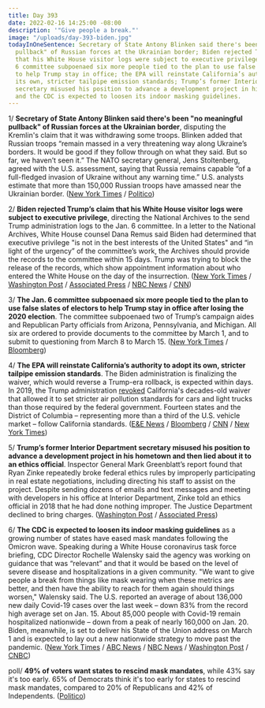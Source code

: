 ```yaml
---
title: Day 393
date: 2022-02-16 14:25:00 -08:00
description: '"Give people a break."'
image: "/uploads/day-393-biden.jpg"
todayInOneSentence: Secretary of State Antony Blinken said there's been "no meaningful
  pullback" of Russian forces at the Ukrainian border; Biden rejected Trump’s claim
  that his White House visitor logs were subject to executive privilege; the Jan.
  6 committee subpoenaed six more people tied to the plan to use false slates of electors
  to help Trump stay in office; the EPA will reinstate California’s authority to adopt
  its own, stricter tailpipe emission standards; Trump’s former Interior Department
  secretary misused his position to advance a development project in his hometown;
  and the CDC is expected to loosen its indoor masking guidelines.
---
```


1/ **Secretary of State Antony Blinken said there's been "no meaningful pullback" of Russian forces at the Ukrainian border**, disputing the Kremlin's claim that it was withdrawing some troops. Blinken added that Russian troops “remain massed in a very threatening way along Ukraine’s borders. It would be good if they follow through on what they said. But so far, we haven’t seen it.” The NATO secretary general, Jens Stoltenberg, agreed with the U.S. assessment, saying that Russia remains capable “of a full-fledged invasion of Ukraine without any warning time.” U.S. analysts estimate that more than 150,000 Russian troops have amassed near the Ukrainian border. ([New York Times](https://www.nytimes.com/live/2022/02/16/world/russia-ukraine-news/russia-announces-more-troop-withdrawals-offering-tenuous-hope-for-ukraine) / [Politico](https://www.politico.com/news/2022/02/16/blinken-pullback-russian-troops-ukraine-00009367))

2/ **Biden rejected Trump’s claim that his White House visitor logs were subject to executive privilege**, directing the National Archives to the send Trump administration logs to the Jan. 6 committee. In a letter to the National Archives, White House counsel Dana Remus said Biden had determined that executive privilege "is not in the best interests of the United States" and “in light of the urgency” of the committee’s work, the Archives should provide the records to the committee within 15 days. Trump was trying to block the release of the records, which show appointment information about who entered the White House on the day of the insurrection. ([New York Times](https://www.nytimes.com/2022/02/16/us/politics/biden-trump-white-house-visitor-logs.html) / [Washington Post](https://www.washingtonpost.com/politics/2022/02/16/biden-orders-trump-visitor-logs-turned-over/) / [Associated Press](https://apnews.com/article/joe-biden-donald-trump-united-states-congress-dana-remus-833698eba6e222cdc3dfa128c44b0c99) / [NBC News](https://www.nbcnews.com/politics/white-house/biden-tells-national-archives-hand-trump-white-house-visitor-logs-jan-rcna16447) / [CNN](https://www.cnn.com/2022/02/16/politics/donald-trump-joe-biden-january-6-white-house-visitor-logs/index.html))

3/ **The Jan. 6 committee subpoenaed six more people tied to the plan to use false slates of electors to help Trump stay in office after losing the 2020 election**. The committee subpoenaed two of Trump’s campaign aides and Republican Party officials from Arizona, Pennsylvania, and Michigan. All six are ordered to provide documents to the committee by March 1, and to submit to questioning from March 8 to March 15. ([New York Times](https://www.nytimes.com/2022/02/15/us/politics/jan-6-subpoenas-trump.html) / [Bloomberg](https://www.bloomberg.com/news/articles/2022-02-15/jan-6-panel-issues-more-subpoenas-tied-to-fake-state-electors?srnd=politics-vp&sref=MIBMEEoj))

4/ **The EPA will reinstate California’s authority to adopt its own, stricter tailpipe emission standards**. The Biden administration is finalizing the waiver, which would reverse a Trump-era rollback, is expected within days. In 2019, the Trump administration [revoked](https://whatthefuckjusthappenedtoday.com/2019/09/17/day-971/#1-the-trump-administration-will-revo) California's decades-old waiver that allowed it to set stricter air pollution standards for cars and light trucks than those required by the federal government. Fourteen states and the District of Columbia – representing more than a third of the U.S. vehicle market – follow California standards. ([E&E News](https://www.eenews.net/articles/sources-biden-to-restore-calif-clean-air-act-waiver-for-cars/) / [Bloomberg](https://www.bloomberg.com/news/articles/2022-02-16/biden-moving-to-end-trump-s-fight-with-california-over-emissions?srnd=politics-vp&sref=MIBMEEoj) / [CNN](https://www.cnn.com/2022/02/15/politics/biden-epa-will-reinstate-california-emissions-waiver-climate/index.html) / [New York Times](https://www.nytimes.com/2022/02/15/climate/california-waiver-emissions.html))

5/ **Trump’s former Interior Department secretary misused his position to advance a development project in his hometown and then lied about it to an ethics official**. Inspector General Mark Greenblatt’s report found that Ryan Zinke repeatedly broke federal ethics rules by improperly participating in real estate negotiations, including directing his staff to assist on the project. Despite sending dozens of emails and text messages and meeting with developers in his office at Interior Department, Zinke told an ethics official in 2018 that he had done nothing improper. The Justice Department declined to bring charges. ([Washington Post](https://www.washingtonpost.com/climate-environment/2022/02/16/zinke-inspector-general-report/) / [Associated Press](https://apnews.com/article/business-montana-billings-ryan-zinke-bf26ed5e11cc2b9d21c028f7fbf6cd0f))

6/ **The CDC is expected to loosen its indoor masking guidelines** as a growing number of states have eased mask mandates following the Omicron wave. Speaking during a White House coronavirus task force briefing, CDC Director Rochelle Walensky said the agency was working on guidance that was “relevant” and that it would be based on the level of severe disease and hospitalizations in a given community. "We want to give people a break from things like mask wearing when these metrics are better, and then have the ability to reach for them again should things worsen," Walensky said. The U.S. reported an average of about 136,000 new daily Covid-19 cases over the last week – down 83% from the record high average set on Jan. 15. About 85,000 people with Covid-19 remain hospitalized nationwide – down from a peak of nearly 160,000 on Jan. 20. Biden, meanwhile, is set to deliver his State of the Union address on March 1 and is expected to lay out a new nationwide strategy to move past the pandemic. ([New York Times](https://www.nytimes.com/live/2022/02/16/world/covid-19-tests-cases-vaccine/as-more-states-loosen-mask-policies-the-cdc-director-says-the-agency-is-working-on-relevant-guidance) / [ABC News](https://abcnews.go.com/Politics/cdc-loosen-mask-guidance-early-week-covid-case/story?id=82929192) / [NBC News](https://www.nbcnews.com/health/health-news/cdc-masks-cdc-expected-update-mask-guidance-early-week-rcna16331) / [Washington Post](https://www.washingtonpost.com/nation/2022/02/16/covid-omicron-variant-live-updates/#link-5LY7DXWHDRAZ7CK3FOZXQD66BE) / [CNBC](https://www.cnbc.com/2022/02/16/cdc-wants-to-give-people-a-break-from-wearing-masks-as-pandemic-improves-director-says.html))

poll/ **49% of voters want states to rescind mask mandates**, while 43% say it's too early. 65% of Democrats think it's too early for states to rescind mask mandates, compared to 20% of Republicans and 42% of Independents. ([Politico](https://www.politico.com/newsletters/playbook/2022/02/16/exclusive-poll-answers-to-the-midterms-2-big-questions-00009342))